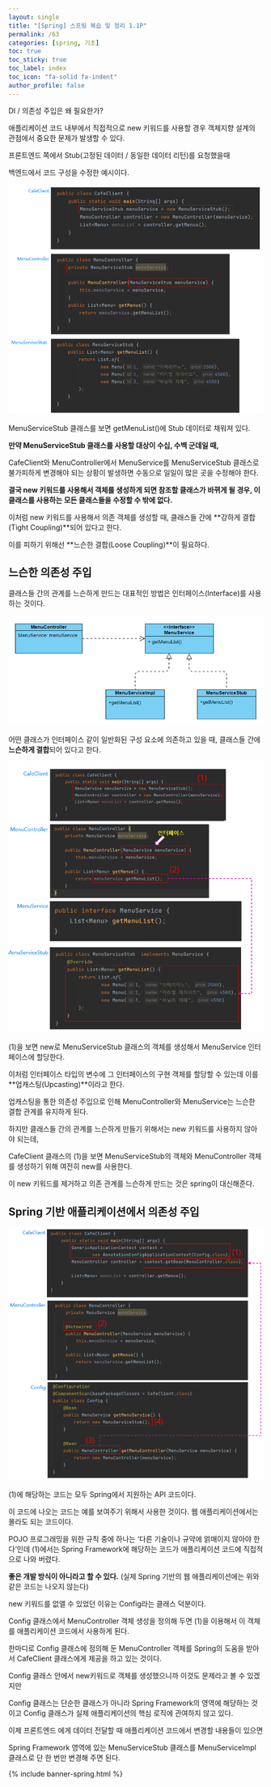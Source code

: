 ```yaml
---
layout: single
title: "[Spring] 스프링 복습 및 정리 1.1P"
permalink: /63
categories: [spring, 기초]
toc: true
toc_sticky: true
toc_label: index
toc_icon: "fa-solid fa-indent"
author_profile: false
---
```

DI / 의존성 주입은 왜 필요한가?

<div class="cl1"></div>

애플리케이션 코드 내부에서 직접적으로 new 키워드를 사용할 경우 객체지향 설계의 관점에서 중요한 문제가 발생할 수 있다.

<div class="cl3"></div>

프론트엔드 쪽에서 Stub(고정된 데이터 / 동일한 데이터 리턴)를 요청했을때

백엔드에서 코드 구성을 수정한 예시이다.

<p align="center"><img src="../images/63md1.png"></p>

MenuServiceStub 클래스를 보면 getMenuList()에 Stub 데이터로 채워져 있다.

<div class="cl3"></div>

**만약 MenuServiceStub 클래스를 사용할 대상이 수십, 수백 군데일 때,**

CafeClient와 MenuController에서 MenuService를 MenuServiceStub 클래스로 불가피하게 변경해야 되는 상황이 발생하면 수동으로 일일이 많은 곳을 수정해야 한다.

<div class="cl3"></div>

**결국 new 키워드를 사용해서 객체를 생성하게 되면 참조할 클래스가 바뀌게 될 경우, 이 클래스를 사용하는 모든 클래스들을 수정할 수 밖에 없다.**

<div class="cl3"></div>

이처럼 new 키워드를 사용해서 의존 객체를 생성할 때, 클래스들 간에 **강하게 결합(Tight Coupling)**되어 있다고 한다.

이를 피하기 위해선 **느슨한 결합(Loose Coupling)**이 필요하다.

<div class="cl1"></div>

## 느슨한 의존성 주입

클래스들 간의 관계를 느슨하게 만드는 대표적인 방법은 인터페이스(Interface)를 사용하는 것이다.

<p align="center"><img src="../images/63md2.png"></p>

어떤 클래스가 인터페이스 같이 일반화된 구성 요소에 의존하고 있을 때, 클래스들 간에 **느슨하게 결합**되어 있다고 한다.

<div class="cl4"></div>

<p align="center"><img src="../images/63md3.png"></p>

(1)을 보면 new로 MenuServiceStub 클래스의 객체를 생성해서 MenuService 인터페이스에 할당한다.

이처럼 인터페이스 타입의 변수에 그 인터페이스의 구현 객체를 할당할 수 있는데 이를 **업캐스팅(Upcasting)**이라고 한다.

<div class="cl3"></div>

업캐스팅을 통한 의존성 주입으로 인해 MenuController와 MenuService는 느슨한 결합 관계를 유지하게 된다.

<div class="cl3"></div>

하지만 클래스들 간의 관계를 느슨하게 만들기 위해서는 new 키워드를 사용하지 않아야 되는데,

CafeClient 클래스의 (1)을 보면 MenuServiceStub의 객체와 MenuController 객체를 생성하기 위해 여전히 new를 사용한다.

<div class="cl3"></div>

이 new 키워드를 제거하고 의존 관계를 느슨하게 만드는 것은 spring이 대신해준다.

<div class="cl1"></div>

## Spring 기반 애플리케이션에서 의존성 주입

<p align="center"><img src="../images/63md4.png"></p>

(1)에 해당하는 코드는 모두 Spring에서 지원하는 API 코드이다.

이 코드에 나오는 코드는 예를 보여주기 위해서 사용한 것이다. 웹 애플리케이션에서는 몰라도 되는 코드이다.

<div class="cl3"></div>

POJO 프로그래밍을 위한 규칙 중에 하나는 ‘다른 기술이나 규약에 얽매이지 않아야 한다’인데 (1)에서는 Spring Framework에 해당하는 코드가 애플리케이션 코드에 직접적으로 나와 버렸다.

**좋은 개발 방식이 아니라고 할 수 있다.** (실제 Spring 기반의 웹 애플리케이션에는 위와 같은 코드는 나오지 않는다)

<div class="cl3"></div>

new 키워드를 없앨 수 있었던 이유는 Config라는 클래스 덕분이다.

Config 클래스에서 MenuController 객체 생성을 정의해 두면 (1)을 이용해서 이 객체를 애플리케이션 코드에서 사용하게 된다.

<div class="cl3"></div>

한마디로 Config 클래스에 정의해 둔 MenuController 객체를 Spring의 도움을 받아서 CafeClient 클래스에게 제공을 하고 있는 것이다.

<div class="cl3"></div>

Config 클래스 안에서 new키워드로 객체를 생성했으니까 이것도 문제라고 볼 수 있겠지만

Config 클래스는 단순한 클래스가 아니라 Spring Framework의 영역에 해당하는 것이고 Config 클래스가 실제 애플리케이션의 핵심 로직에 관여하지 않고 있다.

<div class="cl3"></div>

이제 프론트엔드 에게 데이터 전달할 때 애플리케이션 코드에서 변경할 내용들이 있으면

Spring Framework 영역에 있는 MenuServiceStub 클래스를 MenuServiceImpl 클래스로 단 한 번만 변경해 주면 된다.

{% include banner-spring.html %}